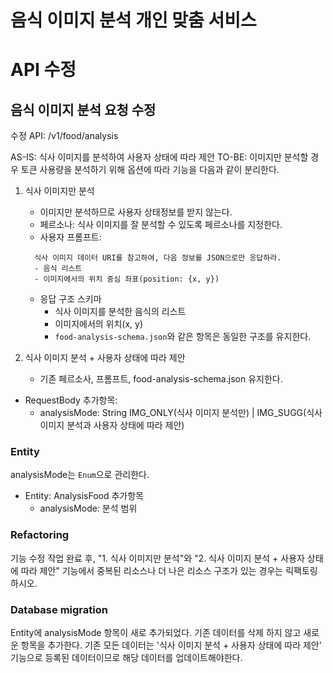 # 음식 이미지 분석 개인 맞춤 서비스

# API 수정

## 음식 이미지 분석 요청 수정

수정 API: /v1/food/analysis

AS-IS: 식사 이미지를 분석하여 사용자 상태에 따라 제안
TO-BE: 이미지만 분석할 경우 토큰 사용량을 분석하기 위해 옵션에 따라 기능을 다음과 같이 분리한다.

1. 식사 이미지만 분석
   - 이미지만 분석하므로 사용자 상태정보를 받지 않는다.
   - 페르소나: 식사 이미지를 잘 분석할 수 있도록 페르소나를 지정한다.
   - 사용자 프롬프트:
   ```
     식사 이미지 데이터 URI를 참고하여, 다음 정보를 JSON으로만 응답하라.
     - 음식 리스트
     - 이미지에서의 위치 중심 좌표(position: {x, y})
   ```
   - 응답 구조 스키마
     - 식사 이미지를 분석한 음식의 리스트
     - 이미지에서의 위치(x, y)
     - `food-analysis-schema.json`와 같은 항목은 동일한 구조를 유지한다.

2. 식사 이미지 분석 + 사용자 상태에 따라 제안
     - 기존 페르소사, 프롬프트, food-analysis-schema.json 유지한다. 

- RequestBody 추가항목:
  - analysisMode: String IMG_ONLY(식사 이미지 분석만) | IMG_SUGG(식사 이미지 분석과 사용자 상태에 따라 제안)

### Entity

analysisMode는 `Enum`으로 관리한다.

- Entity: AnalysisFood 추가항목
  - analysisMode: 분석 범위

### Refactoring

기능 수정 작업 완료 후, "1. 식사 이미지만 분석"와 "2. 식사 이미지 분석 + 사용자 상태에 따라 제안" 기능에서 중복된 리소스나 더 나은 리소스 구조가 있는 경우는 릭팩토링 하시오.

### Database migration

Entity에 analysisMode 항목이 새로 추가되었다.
기존 데이터를 삭제 하지 않고 새로운 항목을 추가한다.
기존 모든 데이터는 '식사 이미지 분석 + 사용자 상태에 따라 제안' 기능으로 등록된 데이터이므로 해당 데이터를 업데이트해야한다.
